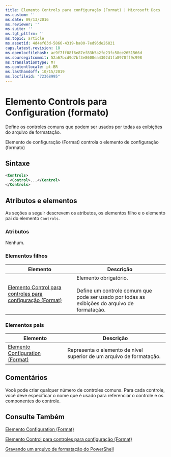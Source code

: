 ```yaml
---
title: Elemento Controls para configuração (Format) | Microsoft Docs
ms.custom: ''
ms.date: 09/13/2016
ms.reviewer: ''
ms.suite: ''
ms.tgt_pltfrm: ''
ms.topic: article
ms.assetid: 4d4ef63d-5866-4319-ba00-7ed96de26821
caps.latest.revision: 18
ms.openlocfilehash: ac9f7ff08f6e87ef83b5a2fe23fc58ee2651566d
ms.sourcegitcommit: 52a67bcd9d7bf3e8600ea4302d1fa8970ff9c998
ms.translationtype: MT
ms.contentlocale: pt-BR
ms.lasthandoff: 10/15/2019
ms.locfileid: "72368995"
---
```

# <a name="controls-element-for-configuration-format"></a>Elemento Controls para Configuration (formato)

Define os controles comuns que podem ser usados por todas as exibições do arquivo de formatação.

Elemento de configuração (Format) controla o elemento de configuração (formato)

## <a name="syntax"></a>Sintaxe

```xml
<Controls>
  <Control>...</Control>
</Controls>
```

## <a name="attributes-and-elements"></a>Atributos e elementos

As seções a seguir descrevem os atributos, os elementos filho e o elemento pai do elemento `Controls`.

### <a name="attributes"></a>Atributos

Nenhum.

### <a name="child-elements"></a>Elementos filhos

|Elemento|Descrição|
|-------------|-----------------|
|[Elemento Control para controles para configuração (Format)](./control-element-for-controls-for-configuration-format.md)|Elemento obrigatório.<br /><br /> Define um controle comum que pode ser usado por todas as exibições do arquivo de formatação.|

### <a name="parent-elements"></a>Elementos pais

|Elemento|Descrição|
|-------------|-----------------|
|[Elemento Configuration (Format)](./configuration-element-format.md)|Representa o elemento de nível superior de um arquivo de formatação.|

## <a name="remarks"></a>Comentários

Você pode criar qualquer número de controles comuns. Para cada controle, você deve especificar o nome que é usado para referenciar o controle e os componentes do controle.

## <a name="see-also"></a>Consulte Também

[Elemento Configuration (Format)](./configuration-element-format.md)

[Elemento Control para controles para configuração (Format)](./control-element-for-controls-for-configuration-format.md)

[Gravando um arquivo de formatação do PowerShell](./writing-a-powershell-formatting-file.md)

